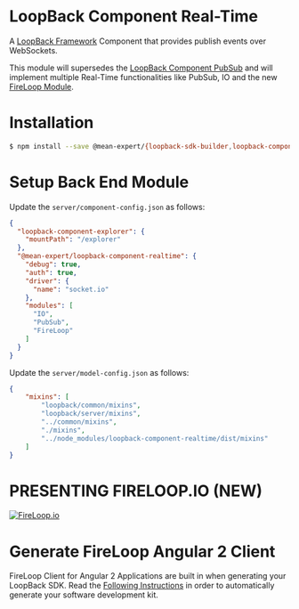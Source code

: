 
# LoopBack Component Real-Time

A [LoopBack Framework](http://loopback.io) Component that provides publish events over WebSockets.

This module will supersedes the [LoopBack Component PubSub](https://github.com/mean-expert-official/loopback-component-pubsub) and will implement multiple Real-Time functionalities like PubSub, IO and the new [FireLoop Module](https://github.com/mean-expert-official/loopback-sdk-builder/wiki/8.-(NEW)-FireLoop-API).

# Installation

````sh
$ npm install --save @mean-expert/{loopback-sdk-builder,loopback-component-realtime}
````

# Setup Back End Module

Update the  `server/component-config.json` as follows:

````json
{
  "loopback-component-explorer": {
    "mountPath": "/explorer"
  },
  "@mean-expert/loopback-component-realtime": {
    "debug": true,
    "auth": true,
    "driver": {
      "name": "socket.io"
    },
    "modules": [
      "IO",
      "PubSub",
      "FireLoop"
    ]
  }
}

````

Update the  `server/model-config.json` as follows:

````json
{
    "mixins": [
        "loopback/common/mixins",
        "loopback/server/mixins",
        "../common/mixins",
        "./mixins",
        "../node_modules/loopback-component-realtime/dist/mixins"
    ]
}
````



# PRESENTING FIRELOOP.IO (NEW)
[![FireLoop.io](https://storage.googleapis.com/mean-expert-images/fireloop-logo.png)](https://github.com/mean-expert-official/loopback-sdk-builder/wiki/8.-(NEW)-FireLoop-API)

# Generate FireLoop Angular 2 Client
FireLoop Client for Angular 2 Applications are built in when generating your LoopBack SDK. Read the [Following Instructions](https://github.com/mean-expert-official/loopback-sdk-builder/wiki/1.-Install-Builder-&-Build-SDK) in order to automatically generate your software development kit.







